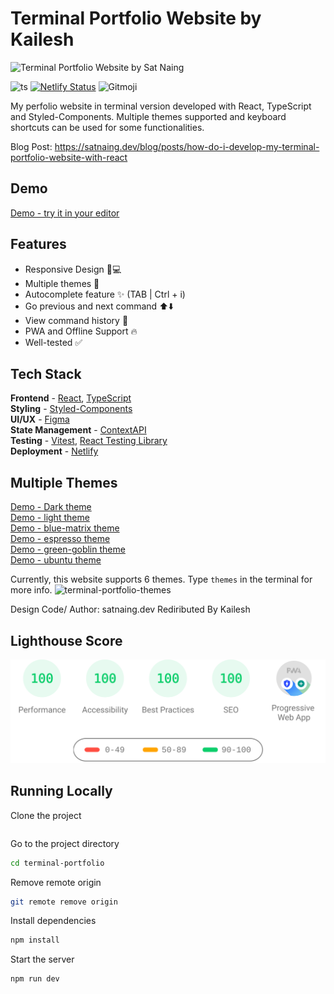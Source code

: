 # Terminal Portfolio Website by Kailesh

![Terminal Portfolio Website by Sat Naing](https://user-images.githubusercontent.com/53733092/194220661-e2ff8b4c-f64a-4b64-a836-c52fae6bbcda.png)

![ts](https://badgen.net/badge/Built%20With/TypeScript/blue?style=flat-square)
[![Netlify Status](https://api.netlify.com/api/v1/badges/81fdb91d-c06f-46c2-b18d-dfc6f090f281/deploy-status)](https://app.netlify.com/sites/terminal-sn/deploys)
![Gitmoji](https://img.shields.io/badge/gitmoji-%20😜%20😍-FFDD67.svg?style=flat-square)

My perfolio website in terminal version developed with React, TypeScript and Styled-Components. Multiple themes supported and keyboard shortcuts can be used for some functionalities.

Blog Post: https://satnaing.dev/blog/posts/how-do-i-develop-my-terminal-portfolio-website-with-react

## Demo

<a href="https://www.jinno.app/redirect?from=satnaing&redirect=libary&libName=terminal-portfolio&componentName=App&libCreator=satnaing" target="_blank" rel="noopener noreferrer">Demo - try it in your editor</a>

## Features

- Responsive Design 📱💻
- Multiple themes 🎨
- Autocomplete feature ✨ (TAB | Ctrl + i)
- Go previous and next command ⬆️⬇️
- View command history 📖
- PWA and Offline Support 🔥
- Well-tested ✅

## Tech Stack

**Frontend** - [React](https://reactjs.org/), [TypeScript](https://www.typescriptlang.org/)  
**Styling** - [Styled-Components](https://styled-components.com/)  
**UI/UX** - [Figma](https://figma.com/)  
**State Management** - [ContextAPI](https://reactjs.org/docs/context.html)  
**Testing** - [Vitest](https://vitest.dev/), [React Testing Library](https://testing-library.com/)  
**Deployment** - [Netlify](https://app.netlify.com/)

## Multiple Themes

<a href="https://www.jinno.app/redirect?from=satnaing&redirect=libary&libName=terminal-portfolio&componentName=App&libCreator=satnaing" target="_blank" rel="noopener noreferrer">Demo - Dark theme</a><br/>
<a href="https://www.jinno.app/redirect?from=satnaing&redirect=libary&libName=terminal-portfolio&componentName=AppLight&libCreator=satnaing" target="_blank" rel="noopener noreferrer">Demo - light theme</a><br/>
<a href="https://www.jinno.app/redirect?from=satnaing&redirect=libary&libName=terminal-portfolio&componentName=AppBlue&libCreator=satnaing" target="_blank" rel="noopener noreferrer">Demo - blue-matrix theme</a><br/>
<a href="https://www.jinno.app/redirect?from=satnaing&redirect=libary&libName=terminal-portfolio&componentName=AppEspresso&libCreator=satnaing" target="_blank" rel="noopener noreferrer">Demo - espresso theme</a><br/>
<a href="https://www.jinno.app/redirect?from=satnaing&redirect=libary&libName=terminal-portfolio&componentName=AppGreen&libCreator=satnaing" target="_blank" rel="noopener noreferrer">Demo - green-goblin theme</a><br/>
<a href="https://www.jinno.app/redirect?from=satnaing&redirect=libary&libName=terminal-portfolio&componentName=AppUbuntu&libCreator=satnaing" target="_blank" rel="noopener noreferrer">Demo - ubuntu theme</a><br/>

Currently, this website supports 6 themes. Type `themes` in the terminal for more info.
![terminal-portfolio-themes](https://user-images.githubusercontent.com/53733092/194221801-94f1c28b-4865-4b7f-a73e-d41132519bea.png)

Design Code/ Author: satnaing.dev
Rediributed By Kailesh

## Lighthouse Score

<p align="center">
<img width="710" alt="Sat Naing Terminal Lighthouse Score" src="public/lighthouse-result.svg">
</p>

## Running Locally

Clone the project

```bash
```

Go to the project directory

```bash
cd terminal-portfolio
```

Remove remote origin

```bash
git remote remove origin
```

Install dependencies

```bash
npm install
```

Start the server

```bash
npm run dev
```

